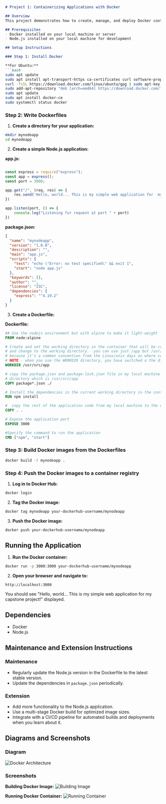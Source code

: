 

```markdown
# Project 1: Containerizing Applications with Docker

## Overview
This project demonstrates how to create, manage, and deploy Docker containers for consistent and efficient application environments. The example application is a simple Node.js web server.

## Prerequisites
- Docker installed on your local machine or server
- Node.js installed on your local machine for development

## Setup Instructions

### Step 1: Install Docker

**For Ubuntu:**
```bash
sudo apt update
sudo apt install apt-transport-https ca-certificates curl software-properties-common
curl -fsSL https://download.docker.com/linux/ubuntu/gpg | sudo apt-key add -
sudo add-apt-repository "deb [arch=amd64] https://download.docker.com/linux/ubuntu $(lsb_release -cs) stable"
sudo apt update
sudo apt install docker-ce
sudo systemctl status docker
```

### Step 2: Write Dockerfiles

1. **Create a directory for your application:**
```bash
mkdir mynodeapp
cd mynodeapp
```

2. **Create a simple Node.js application:**

**app.js:**
```javascript

const express = require("express");
const app = express();
const port = 3000;

app.get("/", (req, res) => {
    res.send('Hello, world... This is my simple web application for  my capstone project!')
})

app.listen(port, () => {
    console.log("Listening for request at port " + port)
})


```

**package.json:**
```json
{
  "name": "mynodeapp",
  "version": "1.0.0",
  "description": "",
  "main": "app.js",
  "scripts": {
    "test": "echo \"Error: no test specified\" && exit 1",
    "start": "node app.js"
  },
  "keywords": [],
  "author": "",
  "license": "ISC",
  "dependencies": {
    "express": "^4.19.2"
  }
}
```

3. **Create a Dockerfile:**

**Dockerfile:**
```Dockerfile
## Use the nodejs environment but with alpine to make it light-weight
FROM node:alpine

# Create and set the working directory in the container that will be created
# and change to the working directory.  you can use just /app but /usr/src/app
# because it's a common convention from the Linux/unix days as where code s served from.
# NOTE - when you use the WORKDIR directory, you have switched o the directory.
WORKDIR /usr/src/app

# copy the package.json and package-lock.json file in my local machine to the current working
# directory which is /usr/src/app
COPY package*.json ./

# Install the dependencies in the current working directory in the container
RUN npm install

#  copy the rest of the application code from my local machine to the container's CWD
COPY . .

# Expose the application port
EXPOSE 3000

#Specify the command to run the application
CMD ["npm", "start"]
```

### Step 3: Build Docker images from the Dockerfiles

```bash
docker build -t mynodeapp .
```

### Step 4: Push the Docker images to a container registry

1. **Log in to Docker Hub:**
```bash
docker login
```

2. **Tag the Docker image:**
```bash
docker tag mynodeapp your-dockerhub-username/mynodeapp
```

3. **Push the Docker image:**
```bash
docker push your-dockerhub-username/mynodeapp
```

## Running the Application

1. **Run the Docker container:**
```bash
docker run -p 3000:3000 your-dockerhub-username/mynodeapp
```

2. **Open your browser and navigate to:**
```
http://localhost:3000
```
You should see "Hello, world... This is my simple web application for my capstone project!" displayed.

## Dependencies

- Docker
- Node.js

## Maintenance and Extension Instructions

### Maintenance
- Regularly update the Node.js version in the Dockerfile to the latest stable version.
- Update the dependencies in `package.json` periodically.

### Extension
- Add more functionality to the Node.js application.
- Use a multi-stage Docker build for optimized image sizes.
- Integrate with a CI/CD pipeline for automated builds and deployments when you learn about it.

## Diagrams and Screenshots

### Diagram
![Docker Architecture](path/to/diagram.png)

### Screenshots
**Building Docker Image:**
![Building Image](path/to/screenshot1.png)

**Running Docker Container:**
![Running Container](path/to/screenshot2.png)
```
```
